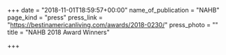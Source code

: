 +++
date = "2018-11-01T18:59:57+00:00"
name_of_publication = "NAHB"
page_kind = "press"
press_link = "https://bestinamericanliving.com/awards/2018-0230/"
press_photo = ""
title = "NAHB 2018 Award Winners"

+++